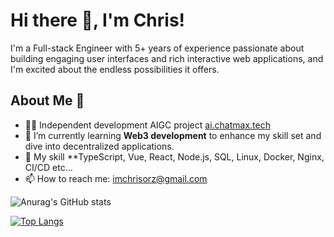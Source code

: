 # Hi there 👋, I'm Chris!

I'm a Full-stack Engineer with 5+ years of experience passionate about building engaging user interfaces and rich interactive web applications, and I'm excited about the endless possibilities it offers.

## About Me 🚀

- 👨‍💻 Independent development AIGC project [ai.chatmax.tech](https://ai.chatmax.tech)
- 🌱 I’m currently learning **Web3 development** to enhance my skill set and dive into decentralized applications.
- 💬 My skill **TypeScript, Vue, React, Node.js, SQL, Linux, Docker, Nginx, CI/CD etc...
- 📫 How to reach me: [imchrisorz@gmail.com](mailto:imchrisorz@gmail.com)

![Anurag's GitHub stats](https://github-readme-stats.vercel.app/api?username=imchrischen)

[![Top Langs](https://github-readme-stats.vercel.app/api/top-langs/?username=imchrischen&layout=compact&hide=html,SCSS,less,ejs,php,stylus)](https://github.com/anuraghazra/github-readme-stats)
